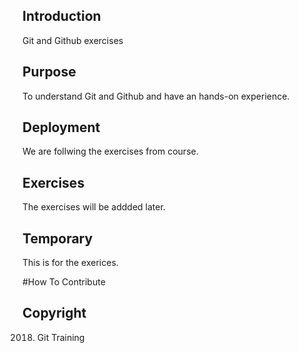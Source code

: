 ## Introduction

Git and Github exercises

## Purpose

To understand Git and Github and have an hands-on experience.

## Deployment
We are follwing the exercises from course.

## Exercises
The exercises will be addded later.

## Temporary
This is for the exerices.

#How To Contribute


## Copyright
2018. Git Training